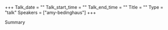 +++
Talk_date = ""
Talk_start_time = ""
Talk_end_time = ""
Title = ""
Type = "talk"
Speakers = ["amy-bedinghaus"]
+++

Summary